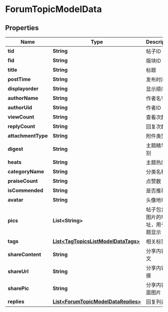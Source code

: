 
# ForumTopicModelData

## Properties
Name | Type | Description | Notes
------------ | ------------- | ------------- | -------------
**tid** | **String** | 帖子ID |  [optional]
**fid** | **String** | 版块ID |  [optional]
**title** | **String** | 标题 |  [optional]
**postTime** | **String** | 发布时间 |  [optional]
**displayorder** | **String** | 显示顺序 |  [optional]
**authorName** | **String** | 作者名字 |  [optional]
**authorUid** | **String** | 作者ID |  [optional]
**viewCount** | **String** | 查看次数 |  [optional]
**replyCount** | **String** | 回复次数 |  [optional]
**attachmentType** | **String** | 附件类型 |  [optional]
**digest** | **String** | 主题精华级别 |  [optional]
**heats** | **String** | 主题热度 |  [optional]
**categoryName** | **String** | 分类名称 |  [optional]
**praiseCount** | **String** | 点赞数 |  [optional]
**isCommended** | **String** | 是否推荐 |  [optional]
**avatar** | **String** | 头像地址 |  [optional]
**pics** | **List&lt;String&gt;** | 帖子包含的图片的地址，用于主题显示 |  [optional]
**tags** | [**List&lt;TagTopicsListModelDataTags&gt;**](TagTopicsListModelDataTags.md) | 相关标签 |  [optional]
**shareContent** | **String** | 分享内容正文 |  [optional]
**shareUrl** | **String** | 分享内容链接 |  [optional]
**sharePic** | **String** | 分享内容封面图片 |  [optional]
**replies** | [**List&lt;ForumTopicModelDataReplies&gt;**](ForumTopicModelDataReplies.md) | 回复列表 |  [optional]



